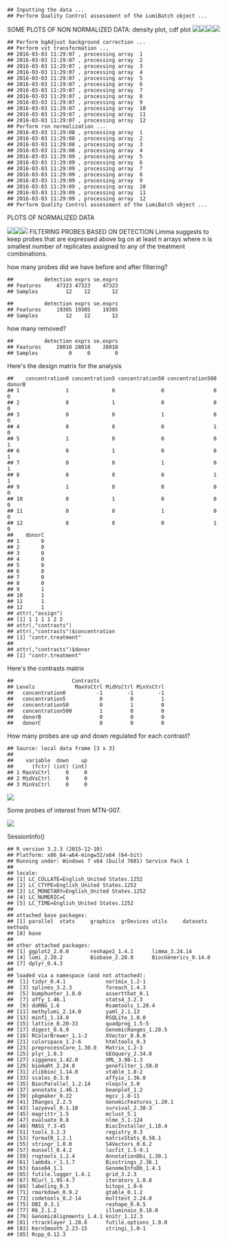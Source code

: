     ## Inputting the data ...
    ## Perform Quality Control assessment of the LumiBatch object ...

SOME PLOTS OF NON NORMALIZED DATA: density plot, cdf plot ![](raw-data-analysis_files/figure-markdown_github/unnamed-chunk-3-1.png)<!-- -->![](raw-data-analysis_files/figure-markdown_github/unnamed-chunk-3-2.png)<!-- -->![](raw-data-analysis_files/figure-markdown_github/unnamed-chunk-3-3.png)<!-- -->![](raw-data-analysis_files/figure-markdown_github/unnamed-chunk-3-4.png)<!-- -->

    ## Perform bgAdjust background correction ...
    ## Perform vst transformation ...
    ## 2016-03-03 11:29:07 , processing array  1 
    ## 2016-03-03 11:29:07 , processing array  2 
    ## 2016-03-03 11:29:07 , processing array  3 
    ## 2016-03-03 11:29:07 , processing array  4 
    ## 2016-03-03 11:29:07 , processing array  5 
    ## 2016-03-03 11:29:07 , processing array  6 
    ## 2016-03-03 11:29:07 , processing array  7 
    ## 2016-03-03 11:29:07 , processing array  8 
    ## 2016-03-03 11:29:07 , processing array  9 
    ## 2016-03-03 11:29:07 , processing array  10 
    ## 2016-03-03 11:29:07 , processing array  11 
    ## 2016-03-03 11:29:07 , processing array  12 
    ## Perform rsn normalization ...
    ## 2016-03-03 11:29:08 , processing array  1 
    ## 2016-03-03 11:29:08 , processing array  2 
    ## 2016-03-03 11:29:08 , processing array  3 
    ## 2016-03-03 11:29:08 , processing array  4 
    ## 2016-03-03 11:29:09 , processing array  5 
    ## 2016-03-03 11:29:09 , processing array  6 
    ## 2016-03-03 11:29:09 , processing array  7 
    ## 2016-03-03 11:29:09 , processing array  8 
    ## 2016-03-03 11:29:09 , processing array  9 
    ## 2016-03-03 11:29:09 , processing array  10 
    ## 2016-03-03 11:29:09 , processing array  11 
    ## 2016-03-03 11:29:09 , processing array  12 
    ## Perform Quality Control assessment of the LumiBatch object ...

PLOTS OF NORMALIZED DATA

![](raw-data-analysis_files/figure-markdown_github/unnamed-chunk-4-1.png)<!-- -->![](raw-data-analysis_files/figure-markdown_github/unnamed-chunk-4-2.png)<!-- -->![](raw-data-analysis_files/figure-markdown_github/unnamed-chunk-4-3.png)<!-- --> FILTERING PROBES BASED ON DETECTION Limma suggests to keep probes that are expressed above bg on at least n arrays where n is smallest number of replicates assigned to any of the treatment combinations.

how many probes did we have before and after filtering?

    ##          detection exprs se.exprs
    ## Features     47323 47323    47323
    ## Samples         12    12       12

    ##          detection exprs se.exprs
    ## Features     19305 19305    19305
    ## Samples         12    12       12

how many removed?

    ##          detection exprs se.exprs
    ## Features     28018 28018    28018
    ## Samples          0     0        0

Here's the design matrix for the analysis

    ##    concentration0 concentration5 concentration50 concentration500 donorB
    ## 1               1              0               0                0      0
    ## 2               0              1               0                0      0
    ## 3               0              0               1                0      0
    ## 4               0              0               0                1      0
    ## 5               1              0               0                0      1
    ## 6               0              1               0                0      1
    ## 7               0              0               1                0      1
    ## 8               0              0               0                1      1
    ## 9               1              0               0                0      0
    ## 10              0              1               0                0      0
    ## 11              0              0               1                0      0
    ## 12              0              0               0                1      0
    ##    donorC
    ## 1       0
    ## 2       0
    ## 3       0
    ## 4       0
    ## 5       0
    ## 6       0
    ## 7       0
    ## 8       0
    ## 9       1
    ## 10      1
    ## 11      1
    ## 12      1
    ## attr(,"assign")
    ## [1] 1 1 1 1 2 2
    ## attr(,"contrasts")
    ## attr(,"contrasts")$concentration
    ## [1] "contr.treatment"
    ## 
    ## attr(,"contrasts")$donor
    ## [1] "contr.treatment"

Here's the contrasts matrix

    ##                   Contrasts
    ## Levels             MaxVsCtrl MidVsCtrl MinVsCtrl
    ##   concentration0          -1        -1        -1
    ##   concentration5           0         0         1
    ##   concentration50          0         1         0
    ##   concentration500         1         0         0
    ##   donorB                   0         0         0
    ##   donorC                   0         0         0

How many probes are up and down regulated for each contrast?

    ## Source: local data frame [3 x 3]
    ## 
    ##    variable  down    up
    ##      (fctr) (int) (int)
    ## 1 MaxVsCtrl     0     0
    ## 2 MidVsCtrl     0     0
    ## 3 MinVsCtrl     0     0

![](raw-data-analysis_files/figure-markdown_github/unnamed-chunk-11-1.png)<!-- -->

Some probes of interest from MTN-007.

![](raw-data-analysis_files/figure-markdown_github/unnamed-chunk-12-1.png)<!-- -->

SessionInfo()

    ## R version 3.2.3 (2015-12-10)
    ## Platform: x86_64-w64-mingw32/x64 (64-bit)
    ## Running under: Windows 7 x64 (build 7601) Service Pack 1
    ## 
    ## locale:
    ## [1] LC_COLLATE=English_United States.1252 
    ## [2] LC_CTYPE=English_United States.1252   
    ## [3] LC_MONETARY=English_United States.1252
    ## [4] LC_NUMERIC=C                          
    ## [5] LC_TIME=English_United States.1252    
    ## 
    ## attached base packages:
    ## [1] parallel  stats     graphics  grDevices utils     datasets  methods  
    ## [8] base     
    ## 
    ## other attached packages:
    ## [1] ggplot2_2.0.0       reshape2_1.4.1      limma_3.24.14      
    ## [4] lumi_2.20.2         Biobase_2.28.0      BiocGenerics_0.14.0
    ## [7] dplyr_0.4.3        
    ## 
    ## loaded via a namespace (and not attached):
    ##  [1] tidyr_0.4.1             nor1mix_1.2-1          
    ##  [3] splines_3.2.3           foreach_1.4.3          
    ##  [5] bumphunter_1.8.0        assertthat_0.1         
    ##  [7] affy_1.46.1             stats4_3.2.3           
    ##  [9] doRNG_1.6               Rsamtools_1.20.4       
    ## [11] methylumi_2.14.0        yaml_2.1.13            
    ## [13] minfi_1.14.0            RSQLite_1.0.0          
    ## [15] lattice_0.20-33         quadprog_1.5-5         
    ## [17] digest_0.6.9            GenomicRanges_1.20.5   
    ## [19] RColorBrewer_1.1-2      XVector_0.8.0          
    ## [21] colorspace_1.2-6        htmltools_0.3          
    ## [23] preprocessCore_1.30.0   Matrix_1.2-3           
    ## [25] plyr_1.8.3              GEOquery_2.34.0        
    ## [27] siggenes_1.42.0         XML_3.98-1.3           
    ## [29] biomaRt_2.24.0          genefilter_1.50.0      
    ## [31] zlibbioc_1.14.0         xtable_1.8-2           
    ## [33] scales_0.3.0            affyio_1.36.0          
    ## [35] BiocParallel_1.2.14     nleqslv_3.0            
    ## [37] annotate_1.46.1         beanplot_1.2           
    ## [39] pkgmaker_0.22           mgcv_1.8-11            
    ## [41] IRanges_2.2.5           GenomicFeatures_1.20.1 
    ## [43] lazyeval_0.1.10         survival_2.38-3        
    ## [45] magrittr_1.5            mclust_5.1             
    ## [47] evaluate_0.8            nlme_3.1-124           
    ## [49] MASS_7.3-45             BiocInstaller_1.18.4   
    ## [51] tools_3.2.3             registry_0.3           
    ## [53] formatR_1.2.1           matrixStats_0.50.1     
    ## [55] stringr_1.0.0           S4Vectors_0.6.2        
    ## [57] munsell_0.4.2           locfit_1.5-9.1         
    ## [59] rngtools_1.2.4          AnnotationDbi_1.30.1   
    ## [61] lambda.r_1.1.7          Biostrings_2.36.1      
    ## [63] base64_1.1              GenomeInfoDb_1.4.1     
    ## [65] futile.logger_1.4.1     grid_3.2.3             
    ## [67] RCurl_1.95-4.7          iterators_1.0.8        
    ## [69] labeling_0.3            bitops_1.0-6           
    ## [71] rmarkdown_0.9.2         gtable_0.1.2           
    ## [73] codetools_0.2-14        multtest_2.24.0        
    ## [75] DBI_0.3.1               reshape_0.8.5          
    ## [77] R6_2.1.2                illuminaio_0.10.0      
    ## [79] GenomicAlignments_1.4.1 knitr_1.12.3           
    ## [81] rtracklayer_1.28.6      futile.options_1.0.0   
    ## [83] KernSmooth_2.23-15      stringi_1.0-1          
    ## [85] Rcpp_0.12.3
